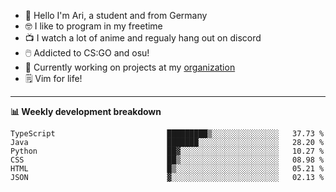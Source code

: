 * 👋 Hello I'm Ari, a student and from Germany
* 🤓 I like to program in my freetime
* 📺 I watch a lot of anime and regualy hang out on discord
* 🖱️ Addicted to CS:GO and osu!
* 👷 Currently working on projects at my [organization](https://github.com/aridevelopment-de)
* 🗒️ Vim for life!

<hr />

**📊 Weekly development breakdown**

<!--START_SECTION:waka-->

```text
TypeScript                         █████████▒░░░░░░░░░░░░░░░   37.73 %
Java                               ███████░░░░░░░░░░░░░░░░░░   28.20 %
Python                             ██▓░░░░░░░░░░░░░░░░░░░░░░   10.27 %
CSS                                ██▒░░░░░░░░░░░░░░░░░░░░░░   08.98 %
HTML                               █▒░░░░░░░░░░░░░░░░░░░░░░░   05.21 %
JSON                               ▓░░░░░░░░░░░░░░░░░░░░░░░░   02.13 %
```

<!--END_SECTION:waka-->
